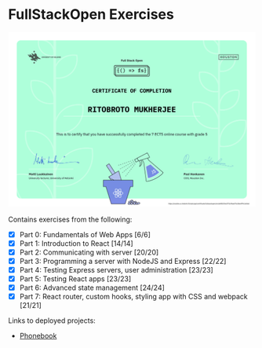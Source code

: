# FullStackOpen Exercises

![Certificate for parts 0-4](Certificate.png)

Contains exercises from the following:
- [x] Part 0: Fundamentals of Web Apps [6/6]
- [x] Part 1: Introduction to React [14/14]
- [x] Part 2: Communicating with server [20/20]
- [x] Part 3: Programming a server with NodeJS and Express [22/22]
- [x] Part 4: Testing Express servers, user administration [23/23]
- [x] Part 5: Testing React apps [23/23]
- [x] Part 6: Advanced state management [24/24]
- [x] Part 7: React router, custom hooks, styling app with CSS and webpack [21/21]

Links to deployed projects:
- [Phonebook](https://fullstackopen-phonebook-3wu0.onrender.com)
